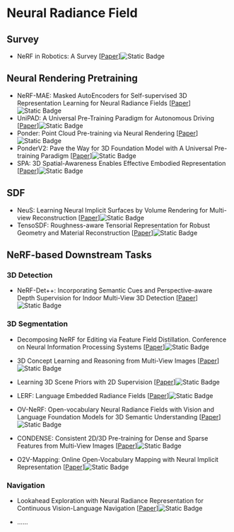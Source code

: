 # Neural Radiance Field

## Survey

- NeRF in Robotics: A Survey [[Paper](https://arxiv.org/abs/2405.01333)]![Static Badge](https://img.shields.io/badge/arXiv-%202405-red)


## Neural Rendering Pretraining

- NeRF-MAE: Masked AutoEncoders for Self-supervised 3D Representation Learning for Neural Radiance Fields [[Paper](https://arxiv.org/abs/2404.01300)]![Static Badge](https://img.shields.io/badge/ECCV-%202024-blue)
- UniPAD: A Universal Pre-Training Paradigm for Autonomous Driving [[Paper](https://ieeexplore.ieee.org/document/10655851)]![Static Badge](https://img.shields.io/badge/CVPR-%202024-blue)
- Ponder: Point Cloud Pre-training via Neural Rendering [[Paper](https://arxiv.org/abs/2301.00157)]![Static Badge](https://img.shields.io/badge/ICCV-%202023-blue)
- PonderV2: Pave the Way for 3D Foundation Model with A Universal Pre-training Paradigm [[Paper](https://arxiv.org/abs/2310.08586)]![Static Badge](https://img.shields.io/badge/arXiv-%202310-red)
- SPA: 3D Spatial-Awareness Enables Effective Embodied Representation [[Paper](https://arxiv.org/abs/2410.08208)]![Static Badge](https://img.shields.io/badge/ICLR-%202025-blue)

## SDF

- NeuS: Learning Neural Implicit Surfaces by Volume Rendering for Multi-view Reconstruction [[Paper](https://arxiv.org/abs/2106.10689)]![Static Badge](https://img.shields.io/badge/NeurIPS-%202021-blue)
- TensoSDF: Roughness-aware Tensorial Representation for Robust Geometry and Material Reconstruction [[Paper](https://dl.acm.org/doi/10.1145/3658211)]![Static Badge](https://img.shields.io/badge/ACM%20Transactions%20on%20Graphics-blue)


## NeRF-based Downstream Tasks

### 3D Detection

- NeRF-Det++: Incorporating Semantic Cues and Perspective-aware Depth Supervision for Indoor Multi-View 3D Detection [[Paper](https://arxiv.org/abs/2402.14464)]![Static Badge](https://img.shields.io/badge/arXiv-%202402-red)


### 3D Segmentation

- Decomposing NeRF for Editing via Feature Field Distillation. Conference on Neural Information Processing Systems [[Paper](https://arxiv.org/abs/2205.15585)]![Static Badge](https://img.shields.io/badge/NeurIPS-%202022-blue)

- 3D Concept Learning and Reasoning from Multi-View Images [[Paper](https://ieeexplore.ieee.org/document/10204140)]![Static Badge](https://img.shields.io/badge/CVPR-%202023-red)

- Learning 3D Scene Priors with 2D Supervision [[Paper](https://arxiv.org/abs/2211.14157)]![Static Badge](https://img.shields.io/badge/CVPR-%202023-red)

- LERF: Language Embedded Radiance Fields [[Paper](https://ieeexplore.ieee.org/document/10204140)]![Static Badge](https://img.shields.io/badge/ICCV-%202023-red)

- OV-NeRF: Open-vocabulary Neural Radiance Fields with Vision and Language Foundation Models for 3D Semantic Understanding [[Paper](https://arxiv.org/abs/2402.04648)]![Static Badge](https://img.shields.io/badge/tcsvt%202024-green)


- CONDENSE: Consistent 2D/3D Pre-training for Dense and Sparse Features from Multi-View Images [[Paper](https://arxiv.org/abs/2408.17027)]![Static Badge](https://img.shields.io/badge/ECCV-%202024-blue)

- O2V-Mapping: Online Open-Vocabulary Mapping with Neural Implicit Representation [[Paper](https://arxiv.org/abs/2404.06836)]![Static Badge](https://img.shields.io/badge/ECCV-%202024-blue)


### Navigation

- Lookahead Exploration with Neural Radiance Representation for Continuous Vision-Language Navigation [[Paper](https://arxiv.org/abs/2404.01943)]![Static Badge](https://img.shields.io/badge/CVPR-%202024-red)


- ......

